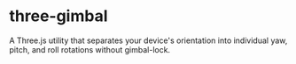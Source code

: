 # three-gimbal
A Three.js utility that separates your device's orientation into individual yaw, pitch, and roll rotations without gimbal-lock.
